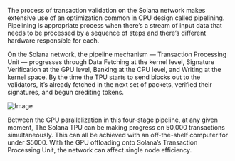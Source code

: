 The process of transaction validation on the Solana network makes extensive use of an optimization common in CPU design called pipelining. Pipelining is appropriate process when there’s a stream of input data that needs to be processed by a sequence of steps and there’s different hardware responsible for each.

On the Solana network, the pipeline mechanism — Transaction Processing Unit — progresses through Data Fetching at the kernel level, Signature Verification at the GPU level, Banking at the CPU level, and Writing at the kernel space. By the time the TPU starts to send blocks out to the validators, it’s already fetched in the next set of packets, verified their signatures, and begun crediting tokens.

![Image](https://miro.medium.com/max/1100/1*e0HE3BV4nfJAx_qOElC9ZQ.png)

Between the GPU parallelization in this four-stage pipeline, at any given moment, The Solana TPU can be making progress on 50,000 transactions simultaneously. This can all be achieved with an off-the-shelf computer for under $5000. With the GPU offloading onto Solana’s Transaction Processing Unit, the network can affect single node efficiency.
